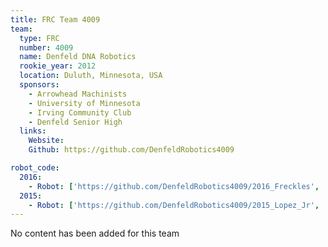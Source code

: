 ```yaml
---
title: FRC Team 4009
team:
  type: FRC
  number: 4009
  name: Denfeld DNA Robotics
  rookie_year: 2012
  location: Duluth, Minnesota, USA
  sponsors:
    - Arrowhead Machinists
    - University of Minnesota
    - Irving Community Club
    - Denfeld Senior High
  links:
    Website:
    Github: https://github.com/DenfeldRobotics4009

robot_code:
  2016:
    - Robot: ['https://github.com/DenfeldRobotics4009/2016_Freckles', 'python']
  2015:
    - Robot: ['https://github.com/DenfeldRobotics4009/2015_Lopez_Jr', 'python']
---
```

No content has been added for this team